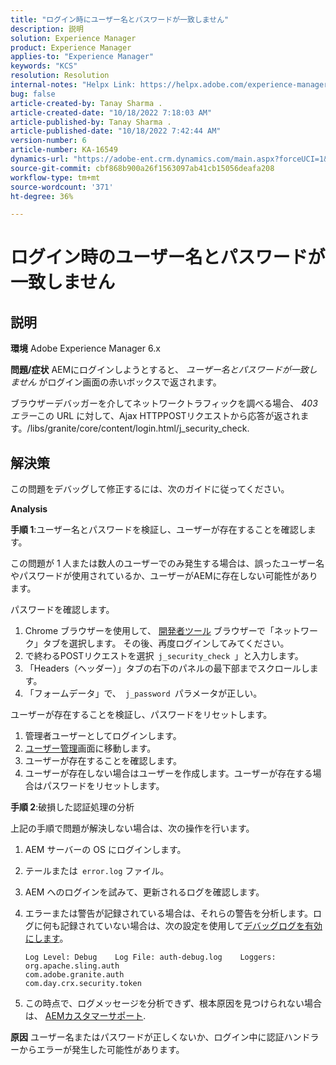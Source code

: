 ```yaml
---
title: "ログイン時にユーザー名とパスワードが一致しません"
description: 説明
solution: Experience Manager
product: Experience Manager
applies-to: "Experience Manager"
keywords: "KCS"
resolution: Resolution
internal-notes: "Helpx Link: https://helpx.adobe.com/experience-manager/kb/user-name-and-password-do-not-match-on-login.html"
bug: false
article-created-by: Tanay Sharma .
article-created-date: "10/18/2022 7:18:03 AM"
article-published-by: Tanay Sharma .
article-published-date: "10/18/2022 7:42:44 AM"
version-number: 6
article-number: KA-16549
dynamics-url: "https://adobe-ent.crm.dynamics.com/main.aspx?forceUCI=1&pagetype=entityrecord&etn=knowledgearticle&id=aa107f00-b54e-ed11-bba2-0022480868ff"
source-git-commit: cbf868b900a26f1563097ab41cb15056deafa208
workflow-type: tm+mt
source-wordcount: '371'
ht-degree: 36%

---
```


# ログイン時のユーザー名とパスワードが一致しません

## 説明

<b>環境</b>
Adobe Experience Manager 6.x


<b>問題/症状</b>
AEMにログインしようとすると、 *ユーザー名とパスワードが一致しません* がログイン画面の赤いボックスで返されます。

ブラウザーデバッガーを介してネットワークトラフィックを調べる場合、 *403 エラー*&#x200B;この URL に対して、Ajax HTTPPOSTリクエストから応答が返されます。/libs/granite/core/content/login.html/j_security_check.


## 解決策


この問題をデバッグして修正するには、次のガイドに従ってください。

<b>Analysis</b>

<b>手順 1</b>:ユーザー名とパスワードを検証し、ユーザーが存在することを確認します。

この問題が 1 人または数人のユーザーでのみ発生する場合は、誤ったユーザー名やパスワードが使用されているか、ユーザーがAEMに存在しない可能性があります。

パスワードを確認します。

1. Chrome ブラウザーを使用して、 [開発者ツール](https://developer.chrome.com/devtools) ブラウザーで「ネットワーク」タブを選択します。 その後、再度ログインしてみてください。
2. で終わるPOSTリクエストを選択` j_security_check `」と入力します。
3. 「Headers（ヘッダー）」タブの右下のパネルの最下部までスクロールします。
4. 「フォームデータ」で、` j_password `パラメータが正しい。


ユーザーが存在することを検証し、パスワードをリセットします。

1. 管理者ユーザーとしてログインします。
2. [ユーザー管理](https://docs.adobe.com/content/help/ja-JP/experience-manager-65/administering/home.html?topic=/experience-manager/6-5/sites/administering/morehelp/security.ug.js)画面に移動します。
3. ユーザーが存在することを確認します。
4. ユーザーが存在しない場合はユーザーを作成します。ユーザーが存在する場合はパスワードをリセットします。


<b>手順 2</b>:破損した認証処理の分析

上記の手順で問題が解決しない場合は、次の操作を行います。

1. AEM サーバーの OS にログインします。
2. テールまたは` error.log` ファイル。
3. AEM へのログインを試みて、更新されるログを確認します。
4. エラーまたは警告が記録されている場合は、それらの警告を分析します。ログに何も記録されていない場合は、次の設定を使用して[デバッグログを有効にします](https://docs.adobe.com/content/help/ja/experience-manager-65/deploying/configuring/configure-logging.html)。




   ```
   Log Level: Debug    Log File: auth-debug.log    Loggers:    org.apache.sling.auth
   com.adobe.granite.auth
   com.day.crx.security.token
   ```
5. この時点で、ログメッセージを分析できず、根本原因を見つけられない場合は、 [AEMカスタマーサポート](https://experienceleague.adobe.com/?support-solution=Experience+Manager&amp;lang=ja#support).



<b>原因</b>
ユーザー名またはパスワードが正しくないか、ログイン中に認証ハンドラーからエラーが発生した可能性があります。


